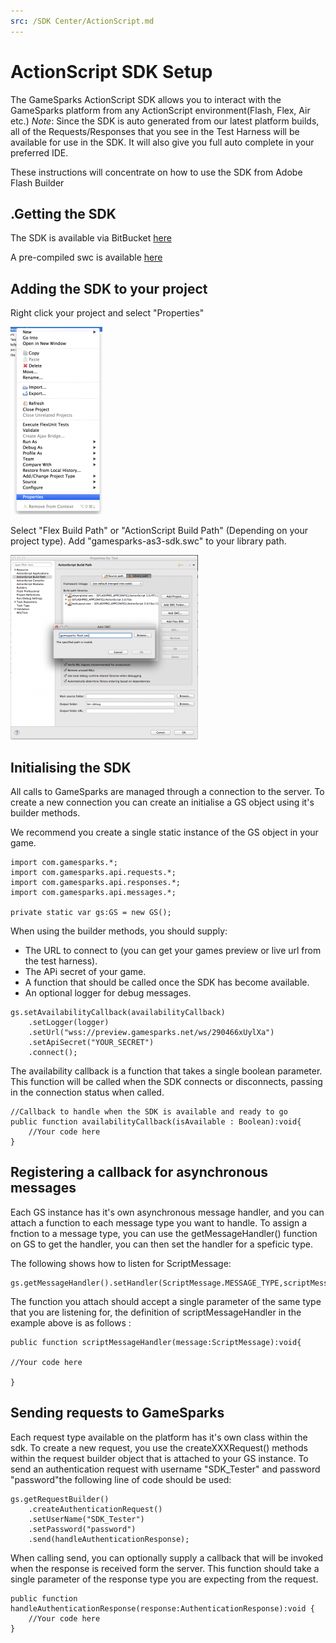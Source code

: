 ```yaml
---
src: /SDK Center/ActionScript.md
---
```


# ActionScript SDK Setup

The GameSparks ActionScript SDK allows you to interact with the GameSparks platform from any ActionScript environment(Flash, Flex, Air etc.)
*Note*: Since the SDK is auto generated from our latest platform builds, all of the Requests/Responses that you see in the Test Harness will be available for use in the SDK. It will also give you full auto complete in your preferred IDE.

These instructions will concentrate on how to use the SDK from Adobe Flash Builder

## .Getting the SDK

The SDK is available via BitBucket [here](https://bitbucket.org/gamesparks/gamesparks-as3-sdk)

A pre-compiled swc is available [here](https://bitbucket.org/gamesparks/gamesparks-as3-sdk/raw/master/gamesparks-as3-sdk/bin/gamesparks-as3-sdk.swc)

## Adding the SDK to your project

Right click your project and select "Properties"

![](img/ActionScript/1.png)

Select "Flex Build Path" or "ActionScript Build Path" (Depending on your project type). Add "gamesparks-as3-sdk.swc" to your library path.

![](img/ActionScript/2.png)

## Initialising the SDK

All calls to GameSparks are managed through a connection to the server. To create a new connection you can create an initialise a GS object using it's builder methods.

We recommend you create a single static instance of the GS object in your game.

```
import com.gamesparks.*;
import com.gamesparks.api.requests.*;
import com.gamesparks.api.responses.*;
import com.gamesparks.api.messages.*;

private static var gs:GS = new GS();
```

When using the builder methods, you should supply:

* The URL to connect to (you can get your games preview or live url from the test harness).
* The APi secret of your game.
* A function that should be called once the SDK has become available.
* An optional logger for debug messages.

```
gs.setAvailabilityCallback(availabilityCallback)
    .setLogger(logger)
    .setUrl("wss://preview.gamesparks.net/ws/290466xUylXa")
    .setApiSecret("YOUR_SECRET")
    .connect();
```

The availability callback is a function that takes a single boolean parameter. This function will be called when the SDK connects or disconnects, passing in the connection status when called.

```
//Callback to handle when the SDK is available and ready to go
public function availabilityCallback(isAvailable : Boolean):void{
    //Your code here
}
```

## Registering a callback for asynchronous messages

Each GS instance has it's own asynchronous message handler, and you can attach a function to each message type you want to handle. To assign a fnction to a message type, you can use the getMessageHandler() function on GS to get the handler, you can then set the handler for a speficic type.

The following shows how to listen for ScriptMessage:

```
gs.getMessageHandler().setHandler(ScriptMessage.MESSAGE_TYPE,scriptMessageHandler);
```

The function you attach should accept a single parameter of the same type that you are listening for, the definition of scriptMessageHandler in the example above is as follows :

```
public function scriptMessageHandler(message:ScriptMessage):void{

//Your code here				

}
```

## Sending requests to GameSparks

Each request type available on the platform has it's own class within the sdk. To create a new request, you use the createXXXRequest() methods within the request builder object that is attached to your GS instance. To send an authentication request with username "SDK_Tester" and password "password"the following line of code should be used:

```
gs.getRequestBuilder()
    .createAuthenticationRequest()
    .setUserName("SDK_Tester")
    .setPassword("password")
    .send(handleAuthenticationResponse);
```

When calling send, you can optionally supply a callback that will be invoked when the response is received form the server. This function should take a single parameter of the response type you are expecting from the request.

```
public function handleAuthenticationResponse(response:AuthenticationResponse):void {
    //Your code here
}
```
